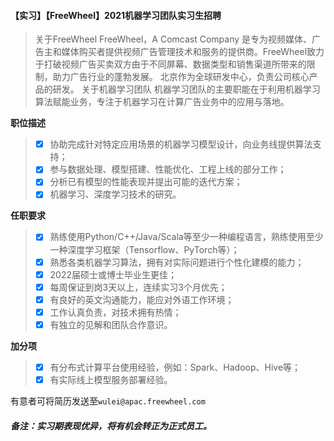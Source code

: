 #### 【实习】【FreeWheel】2021机器学习团队实习生招聘

> 关于FreeWheel
> FreeWheel，A Comcast Company
> 是专为视频媒体、广告主和媒体购买者提供视频广告管理技术和服务的提供商。FreeWheel致力于打破视频广告买卖双方由于不同屏幕、数据类型和销售渠道所带来的限制，助力广告行业的蓬勃发展。
> 北京作为全球研发中心，负责公司核心产品的研发。
> 关于机器学习团队
> 机器学习团队的主要职能在于利用机器学习算法赋能业务，专注于机器学习在计算广告业务中的应用与落地。

**职位描述**

> - [x] 协助完成针对特定应用场景的机器学习模型设计，向业务线提供算法支持；
> - [x] 参与数据处理、模型搭建、性能优化、工程上线的部分工作；
> - [x] 分析已有模型的性能表现并提出可能的迭代方案；
> - [x] 机器学习、深度学习技术的研究。

**任职要求**

> - [x] 熟练使用Python/C++/Java/Scala等至少一种编程语言，熟练使用至少一种深度学习框架（Tensorflow、PyTorch等）；
> - [x] 熟悉各类机器学习算法，拥有对实际问题进行个性化建模的能力；
> - [x] 2022届硕士或博士毕业生更佳；
> - [x] 每周保证到岗3天以上，连续实习3个月优先；
> - [x] 有良好的英文沟通能力，能应对外语工作环境；
> - [x] 工作认真负责，对技术拥有热情；
> - [x] 有独立的见解和团队合作意识。

**加分项**

> - [x] 有分布式计算平台使用经验，例如：Spark、Hadoop、Hive等；
> - [x] 有实际线上模型服务部署经验。

有意者可将简历发送至`wulei@apac.freewheel.com`

##### 备注：实习期表现优异，将有机会转正为正式员工。
